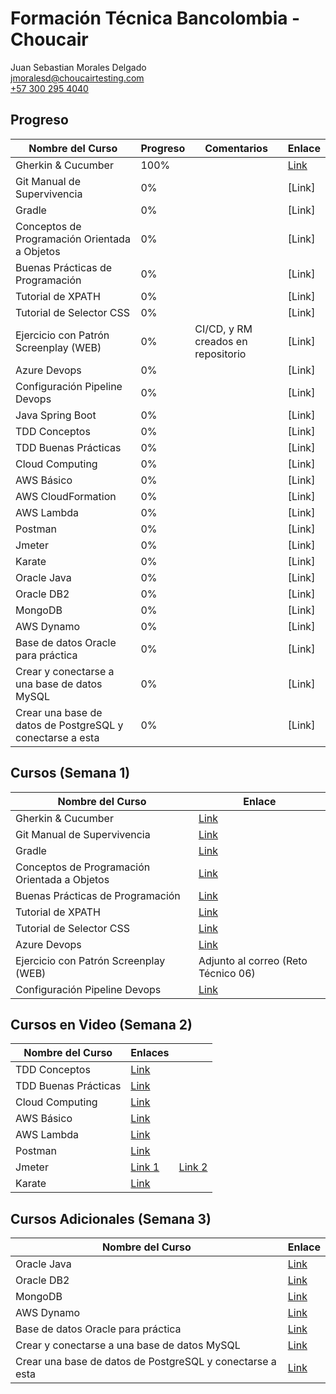 # Formación Técnica Bancolombia - Choucair

Juan Sebastian Morales Delgado \
[jmoralesd@choucairtesting.com](mailto:jmoralesd@choucairtesting.com)\
[+57 300 295 4040](https://api.whatsapp.com/send?phone=573002954040)

## Progreso

| Nombre del Curso                                          | Progreso  | Comentarios                           | Enlace    |
|-----------------------------------------------------------|-----------|---------------------------------------|-----------|
| Gherkin & Cucumber                                        |   100%    |                                       |   [Link](https://github.com/jmoralesd-choucair/Reto-3-semanas-Bancolombia/tree/main/Semana%201/Gherkin%20y%20Cucumber/Respuestas)  |
| Git Manual de Supervivencia                               |   0%      |                                       |   [Link]  |
| Gradle                                                    |   0%      |                                       |   [Link]  |
| Conceptos de Programación Orientada a Objetos             |   0%      |                                       |   [Link]  |
| Buenas Prácticas de Programación                          |   0%      |                                       |   [Link]  |
| Tutorial de XPATH                                         |   0%      |                                       |   [Link]  |
| Tutorial de Selector CSS                                  |   0%      |                                       |   [Link]  |
| Ejercicio con Patrón Screenplay (WEB)                     |   0%      | CI/CD, y RM creados en repositorio    |   [Link]  |
| Azure Devops                                              |   0%      |                                       |   [Link]  |
| Configuración Pipeline Devops                             |   0%      |                                       |   [Link]  |
| Java Spring Boot                                          |   0%      |                                       |   [Link]  |
| TDD Conceptos                                             |   0%      |                                       |   [Link]  |
| TDD Buenas Prácticas                                      |   0%      |                                       |   [Link]  |
| Cloud Computing                                           |   0%      |                                       |   [Link]  |
| AWS Básico                                                |   0%      |                                       |   [Link]  |
| AWS CloudFormation                                        |   0%      |                                       |   [Link]  |
| AWS Lambda                                                |   0%      |                                       |   [Link]  |
| Postman                                                   |   0%      |                                       |   [Link]  |
| Jmeter                                                    |   0%      |                                       |   [Link]  |
| Karate                                                    |   0%      |                                       |   [Link]  |
| Oracle Java                                               |   0%      |                                       |   [Link]  |
| Oracle DB2                                                |   0%      |                                       |   [Link]  |
| MongoDB                                                   |   0%      |                                       |   [Link]  |
| AWS Dynamo                                                |   0%      |                                       |   [Link]  |
| Base de datos Oracle para práctica                        |   0%      |                                       |   [Link]  |
| Crear y conectarse a una base de datos MySQL              |   0%      |                                       |   [Link]  |
| Crear una base de datos de PostgreSQL y conectarse a esta |   0%      |                                       |   [Link]  |

## Cursos (Semana 1)

| Nombre del Curso                              | Enlace                                                                                   |
|-----------------------------------------------|------------------------------------------------------------------------------------------|
| Gherkin & Cucumber                            | [Link](https://operacion.choucairtesting.com/academy/course/view.php?id=485)             |
| Git Manual de Supervivencia                   | [Link](https://operacion.choucairtesting.com/academy/course/view.php?id=488)             |
| Gradle                                        | [Link](https://operacion.choucairtesting.com/academy/course/view.php?id=1104)            |
| Conceptos de Programación Orientada a Objetos | [Link](https://operacion.choucairtesting.com/academy/course/view.php?id=483)             |
| Buenas Prácticas de Programación              | [Link](https://operacion.choucairtesting.com/academy/course/view.php?id=481)             |
| Tutorial de XPATH                             | [Link](https://www.youtube.com/playlist?list=PLYDwWPRvXB8_vh2V0Oy-KkI_DeHiDbMl-)         |
| Tutorial de Selector CSS                      | [Link](https://www.youtube.com/watch?v=lx_Nr-ZF-M4&ab_channel=JoanMedia)                 |
| Azure Devops                                  | [Link](https://bit.ly/3hdqfS0)                                                           |
| Ejercicio con Patrón Screenplay (WEB)         | Adjunto al correo (Reto Técnico 06)                                                      |
| Configuración Pipeline Devops                 | [Link](https://operacion.choucairtesting.com/academy/course/view.php?id=477)             |

## Cursos en Video (Semana 2)

| Nombre del Curso                          | Enlaces                                                                                                   ||
|-------------------------------------------|-----------------------------------------------------------------------------------------------------------|-|
| TDD Conceptos                             | [Link](https://bit.ly/3EdSz05)                                                                            ||
| TDD Buenas Prácticas                      | [Link](https://bit.ly/34JjDaG)                                                                            ||
| Cloud Computing                           | [Link](https://bit.ly/33G7YWn)                                                                            ||
| AWS Básico                                | [Link](https://bit.ly/3ygZumK)                                                                            ||
| AWS Lambda                                | [Link](https://www.aws.training/Details/eLearning?id=71538)                                               ||
| Postman                                   | [Link](https://bit.ly/36tHQ2r)                                                                            ||
| Jmeter                                    | [Link 1](https://www.youtube.com/watch?v=EI0A1WN_1jk&list=PL9qpFd_9rkKULbsCdjpPBbU_n60sFsTbn&index=21)    | [Link 2](https://www.youtube.com/watch?v=3N7qVriNDSg&list=PLLYWsphuMYKu2Erk65fhFc5lCFTVS8uAb&index=9) |
| Karate                                    | [Link](https://www.youtube.com/channel/UCeI0PgZYSx0xQDsedSQde3w/featured)                                 ||

## Cursos Adicionales (Semana 3)

| Nombre del Curso                                          | Enlace                                                                                    |
|-----------------------------------------------------------|-------------------------------------------------------------------------------------------|
| Oracle Java                                               | [Link](https://mylearn.oracle.com/learning-path/java-explorer/79726)                      |
| Oracle DB2                                                | [Link](https://mylearn.oracle.com/learning-path/oracle-database-explorer/79873)           |
| MongoDB                                                   | [Link](https://learn.mongodb.com/pages/mongodb-developer-learning-paths)                  |
| AWS Dynamo                                                | [Link](https://www.aws.training/Details/Curriculum?id=65583&redirect=false)               |
| Base de datos Oracle para práctica                        | [Link](http://praitheesh.blogspot.com/2013/10/oracle-developer-day-vm-how-to-use-pre.html)|
| Crear y conectarse a una base de datos MySQL              | [Link](https://aws.amazon.com/es/getting-started/hands-on/create-mysql-db/)               |
| Crear una base de datos de PostgreSQL y conectarse a esta | [Link](https://aws.amazon.com/es/getting-started/hands-on/create-connect-postgresql-db/)  |

